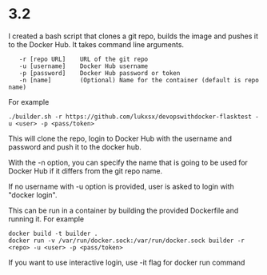 # 3.2
I created a bash script that clones a git repo, builds the image and pushes it to
the Docker Hub. It takes command line arguments.
```
   -r [repo URL]    URL of the git repo
   -u [username]    Docker Hub username
   -p [password]    Docker Hub password or token
   -n [name]        (Optional) Name for the container (default is repo name)
```

For example
```
./builder.sh -r https://github.com/lukxsx/devopswithdocker-flasktest -u <user> -p <pass/token>
```

This will clone the repo, login to Docker Hub with the username and password and push it to the
docker hub.

With the -n option, you can specify the name that is going to be used for Docker Hub if it differs
from the git repo name.

If no username with -u option is provided, user is asked to login with "docker login".


This can be run in a container by building the provided Dockerfile and running it. For example

```
docker build -t builder .
docker run -v /var/run/docker.sock:/var/run/docker.sock builder -r <repo> -u <user> -p <pass/token>
```

If you want to use interactive login, use -it flag for docker run command
